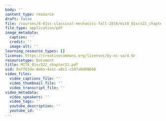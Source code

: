 ```yaml
---
body: ''
content_type: resource
draft: false
file: /courses/8-01sc-classical-mechanics-fall-2016/mit8_01scs22_chapter21.pdf
file_type: application/pdf
image_metadata:
  caption: ''
  credit: ''
  image-alt: ''
learning_resource_types: []
license: https://creativecommons.org/licenses/by-nc-sa/4.0/
resourcetype: Document
title: MIT8_01scS22_chapter21.pdf
uid: 0aff63de-de6a-4a1c-a0c1-c597a0d99668
video_files:
  video_captions_file: ''
  video_thumbnail_file: ''
  video_transcript_file: ''
video_metadata:
  video_speakers: ''
  video_tags: ''
  youtube_description: ''
  youtube_id: ''
---
```

